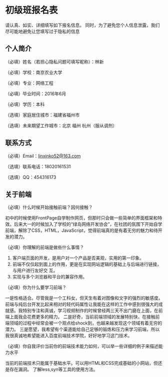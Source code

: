 # 初级班报名表

请认真、如实、详细填写如下报名信息。
同时，为了避免您个人信息泄露，我们尽可能地避免让您填写过于隐私的信息

## 个人简介

（必填）姓名（若担心隐私问题可填写昵称）：林新

（必填）学校：南京农业大学

（必填）专业：网络工程

（必填）毕业时间：2016年6月

（必填）学历：本科

（选填）家庭居住城市：福建省福州市

（选填）未来期望工作城市：北京 福州 杭州（服从调剂）


## 联系方式

（必填）Email：linxinko52@163.com

（选填）联系电话：18020161531

（选填）QQ：454316173


## 关于前端

（必填）什么时候开始接触前端？因何接触？

 初中的时候使用FrontPage自学制作网页，但那时只会做一些简单的界面框架和特效。后来大一的时候加入了学校的“绿岛网络开发协会”，在社团的氛围下开始自学前端，解除了CSS，HTML，JavaScript，觉得前端真的是有着无穷的魅力和待开发的潜力。

（必填）你理解的前端是做些什么事情？

1. 客户端页面的开发，是用户对一个产品是否美观，实用的第一印象。
2. 前端不仅仅起到面上的作用，更是在实现网站逻辑的基础上与后端进行链接，与用户进行友好交 互。
3. 实现与多个浏览器和平台的兼容作用。

（必填）你为什么要学习前端？

一是性格适合。尽管我是一个工科女，但天生有着对图像和文字的强烈的敏感度。前端与纯后台开发比起来相对的轻代码属性让我能在这样的工作中感到很强大的成就感。我特别专注和真诚，学习视频制作的时候曾经两三天不出门磨在上面，在前端上面我会花费更多的精力。
二是好奇，当前前端领域的发展特别快，在接触前端领域的过程中经常会被一个观点给shock到，也越来越发现这个领域有着无穷的潜力。
三是愿望，我希望有个渠道能给自己足够的锻炼和压力来学习前端，所以我很真诚地希望能进入百度前端技术学院，好好地学习这门技术。

（必填）你自我评价当前你的前端技术能力如何，可以举一些详细的例子来描述能力水平

   当前的前端技术只能属于基础水平。可以用HTML和CSS完成基础的小网站，但还是存在漏洞。
了解less,syn等工具的使用方法。
